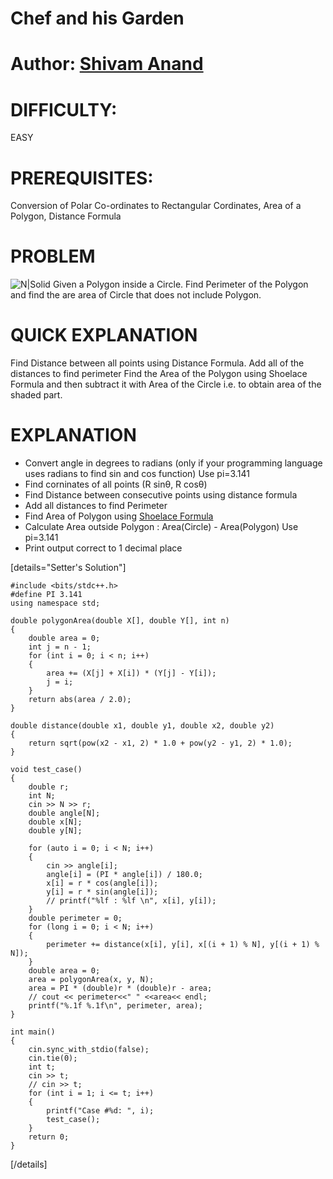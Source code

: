 # Chef and his Garden

# Author: [Shivam Anand](https://www.linkedin.com/in/anandshivam44)

# DIFFICULTY:
EASY

# PREREQUISITES:
Conversion of Polar Co-ordinates to Rectangular Cordinates, Area of a Polygon, Distance Formula

# PROBLEM
![N|Solid](https://raw.githubusercontent.com/anandshivam44/Competetive_Programming/master/Untitled%20drawing.png)
Given a Polygon inside a Circle. Find Perimeter of the Polygon and find the are area of Circle that does not include Polygon.

# QUICK EXPLANATION
Find Distance between all points using Distance Formula. Add all of the distances to find perimeter
Find the Area of the Polygon using Shoelace Formula and then subtract it with Area of the Circle i.e. to obtain area of the shaded part.

# EXPLANATION
  - Convert angle in degrees to radians (only if your programming language uses radians to find sin and cos function) Use pi=3.141
  - Find corninates of all points (R sinθ, R cosθ)
  - Find Distance between consecutive points using distance formula 
  - Add all distances to find Perimeter
  - Find Area of Polygon using [Shoelace Formula](https://www.geeksforgeeks.org/area-of-a-polygon-with-given-n-ordered-vertices/)
  - Calculate Area outside Polygon : Area(Circle) - Area(Polygon)   Use pi=3.141
  - Print output correct to 1 decimal place


[details="Setter's Solution"]
    
    #include <bits/stdc++.h>
    #define PI 3.141
    using namespace std;
 
    double polygonArea(double X[], double Y[], int n)
    {
        double area = 0;
        int j = n - 1;
        for (int i = 0; i < n; i++)
        {
            area += (X[j] + X[i]) * (Y[j] - Y[i]);
            j = i;
        }
        return abs(area / 2.0);
    }
 
    double distance(double x1, double y1, double x2, double y2)
    {
        return sqrt(pow(x2 - x1, 2) * 1.0 + pow(y2 - y1, 2) * 1.0);
    }
 
    void test_case()
    {
        double r;
        int N;
        cin >> N >> r;
        double angle[N];
        double x[N];
        double y[N];
 
        for (auto i = 0; i < N; i++)
        {
            cin >> angle[i];
            angle[i] = (PI * angle[i]) / 180.0;
            x[i] = r * cos(angle[i]);
            y[i] = r * sin(angle[i]);
            // printf("%lf : %lf \n", x[i], y[i]);
        }
        double perimeter = 0;
        for (long i = 0; i < N; i++)
        {
            perimeter += distance(x[i], y[i], x[(i + 1) % N], y[(i + 1) % N]);
        }
        double area = 0;
        area = polygonArea(x, y, N);
        area = PI * (double)r * (double)r - area;
        // cout << perimeter<<" " <<area<< endl;
        printf("%.1f %.1f\n", perimeter, area);
    }
 
    int main()
    {
        cin.sync_with_stdio(false);
        cin.tie(0);
        int t;
        cin >> t;
        // cin >> t;
        for (int i = 1; i <= t; i++)
        {
            printf("Case #%d: ", i);
            test_case();
        }
        return 0;
    }
[/details]

